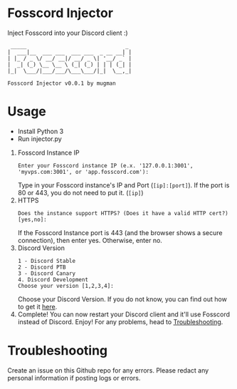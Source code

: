# Fosscord Injector
Inject Fosscord into your Discord client :)

```
 _____                               _
|  ___|__  ___ ___  ___ ___  _ __ __| |
| |_ / _ \/ __/ __|/ __/ _ \| '__/ _` |
|  _| (_) \__ \__ \ (_| (_) | | | (_| |
|_|  \___/|___/___/\___\___/|_|  \__,_|

Fosscord Injector v0.0.1 by mugman
```
# Usage
- Install Python 3
- Run injector.py

1. Fosscord Instance IP
	```
	Enter your Fosscord instance IP (e.x. '127.0.0.1:3001', 'myvps.com:3001', or 'app.fosscord.com'): 
	```
	Type in your Fosscord instance's IP and Port (`[ip]:[port]`). If the port is 80 or 443, you do not need to put it. (`[ip]`)
2. HTTPS
	```
	Does the instance support HTTPS? (Does it have a valid HTTP cert?) [yes,no]: 
	```
	If the Fosscord Instance port is 443 (and the browser shows a secure connection), then enter yes. Otherwise, enter no.
3. Discord Version
	```
    1 - Discord Stable
    2 - Discord PTB
    3 - Discord Canary
    4. Discord Development
    Choose your version [1,2,3,4]: 
    ```
    Choose your Discord Version. If you do not know, you can find out how to get it [here](https://support.discord.com/hc/en-us/articles/360052735334-How-do-I-find-my-client-info).
4. Complete!
    You can now restart your Discord client and it'll use Fosscord instead of Discord. Enjoy!
    For any problems, head to [Troubleshooting](#troubleshooting).

# Troubleshooting

Create an issue on this Github repo for any errors. Please redact any personal information if posting logs or errors.
